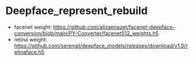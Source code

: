 ﻿# Deepface_represent_rebuild

- facenet weight: https://github.com/alizaenazet/facenet-deepface-conversion/blob/main/PY-Converter/facenet512_weights.h5
- retina weight: https://github.com/serengil/deepface_models/releases/download/v1.0/retinaface.h5

